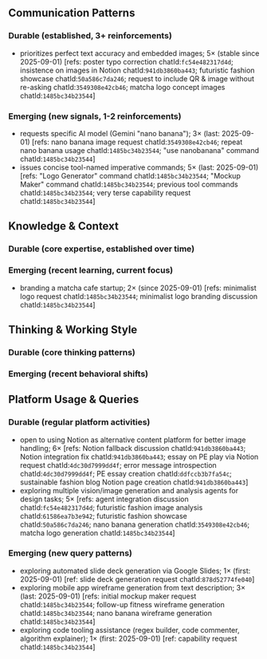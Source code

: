 ## Communication Patterns
### Durable (established, 3+ reinforcements)
- prioritizes perfect text accuracy and embedded images; 5× (stable since 2025-09-01) [refs: poster typo correction chatId:`fc54e482317d4d`; insistence on images in Notion chatId:`941db3860ba443`; futuristic fashion showcase chatId:`50a586c7da246`; request to include QR & image without re-asking chatId:`3549308e42cb46`; matcha logo concept images chatId:`1485bc34b23544`]

### Emerging (new signals, 1-2 reinforcements)
- requests specific AI model (Gemini "nano banana"); 3× (last: 2025-09-01) [refs: nano banana image request chatId:`3549308e42cb46`; repeat nano banana usage chatId:`1485bc34b23544`; "use nanobanana" command chatId:`1485bc34b23544`]
- issues concise tool-named imperative commands; 5× (last: 2025-09-01) [refs: "Logo Generator" command chatId:`1485bc34b23544`; "Mockup Maker" command chatId:`1485bc34b23544`; previous tool commands chatId:`1485bc34b23544`; very terse capability request chatId:`1485bc34b23544`]

## Knowledge & Context
### Durable (core expertise, established over time)

### Emerging (recent learning, current focus)
- branding a matcha cafe startup; 2× (since 2025-09-01) [refs: minimalist logo request chatId:`1485bc34b23544`; minimalist logo branding discussion chatId:`1485bc34b23544`]

## Thinking & Working Style
### Durable (core thinking patterns)

### Emerging (recent behavioral shifts)

## Platform Usage & Queries
### Durable (regular platform activities)
- open to using Notion as alternative content platform for better image handling; 6× [refs: Notion fallback discussion chatId:`941db3860ba443`; Notion integration fix chatId:`941db3860ba443`; essay on PE play via Notion request chatId:`4dc30d7999dd4f`; error message introspection chatId:`4dc30d7999dd4f`; PE essay creation chatId:`ddfccb3b7fa54c`; sustainable fashion blog Notion page creation chatId:`941db3860ba443`]
- exploring multiple vision/image generation and analysis agents for design tasks; 5× [refs: agent integration discussion chatId:`fc54e482317d4d`; futuristic fashion image analysis chatId:`61586ea7b3e942`; futuristic fashion showcase chatId:`50a586c7da246`; nano banana generation chatId:`3549308e42cb46`; matcha logo generation chatId:`1485bc34b23544`]

### Emerging (new query patterns)
- exploring automated slide deck generation via Google Slides; 1× (first: 2025-09-01) [ref: slide deck generation request chatId:`878d52774fe040`]
- exploring mobile app wireframe generation from text description; 3× (last: 2025-09-01) [refs: initial mockup maker request chatId:`1485bc34b23544`; follow-up fitness wireframe generation chatId:`1485bc34b23544`; nano banana wireframe generation chatId:`1485bc34b23544`]
- exploring code tooling assistance (regex builder, code commenter, algorithm explainer); 1× (first: 2025-09-01) [ref: capability request chatId:`1485bc34b23544`]